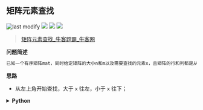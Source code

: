 ## 矩阵元素查找
<!--START_SECTION:badge-->

![last modify](https://img.shields.io/static/v1?label=last%20modify&message=2025-07-08%2016%3A53%3A13&label_color=gray&color=thistle&style=flat-square)
[![](https://img.shields.io/static/v1?label=&message=%E4%B8%AD%E7%AD%89&label_color=gray&color=yellow&style=flat-square)](../../../README.md#中等)
[![](https://img.shields.io/static/v1?label=&message=%E7%89%9B%E5%AE%A2&label_color=gray&color=green&style=flat-square)](../../../README.md#牛客)
[![](https://img.shields.io/static/v1?label=&message=%E4%BA%8C%E5%88%86%E6%9F%A5%E6%89%BE&label_color=gray&color=blue&style=flat-square)](../../../README.md#二分查找)

<!--END_SECTION:badge-->
<!--info
tags: [二分]
source: 牛客
level: 中等
number: '0086'
name: 矩阵元素查找
companies: []
-->

> [矩阵元素查找_牛客题霸_牛客网](https://www.nowcoder.com/practice/3afe6fabdb2c46ed98f06cfd9a20f2ce)

<summary><b>问题简述</b></summary>

```txt
已知一个有序矩阵mat，同时给定矩阵的大小n和m以及需要查找的元素x，且矩阵的行和列都是从小到大有序的。设计查找算法返回所查找元素的二元数组，代表该元素的行号和列号(均从零开始)。保证元素互异。
```

<!-- 
<details><summary><b>详细描述</b></summary>

```txt
```

</details>
-->


<!-- <div align="center"><img src="../../../_assets/xxx.png" height="300" /></div> -->

<summary><b>思路</b></summary>

- 从左上角开始查找，大于 `x` 往左，小于 `x` 往下；

<details><summary><b>Python</b></summary>

```python
class Solution:
    def findElement(self , mat: List[List[int]], n: int, m: int, x: int) -> List[int]:
        
        i, j = 0, m - 1
        while i < n and j >= 0:
            if mat[i][j] > x:
                j -= 1
            elif mat[i][j] < x:
                i += 1
            else:
                return [i, j]
        
        return [-1, -1]
```

</details>

